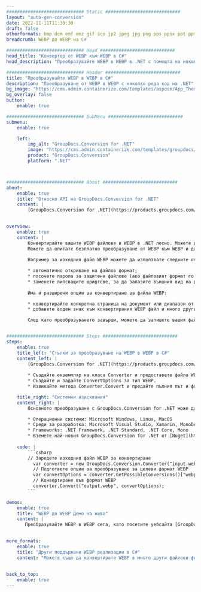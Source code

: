 ```yaml
---
############################# Static ############################
layout: "auto-gen-conversion"
date: 2022-11-11T11:30:30
draft: false
otherformats: bmp dcm emf emz gif ico jp2 jpeg jpg png pps ppsx ppt pptx psb psd svg svgz tga tif tiff webp wmf wmz
breadcrumb: WEBP до WEBP на C#

############################# Head ############################
head_title: "Конвертор от WEBP към WEBP в C#"
head_description: "Преобразувайте WEBP в WEBP в .NET с помощта на няколко реда код. Използвайте API за конвертиране на документи на GroupDocs, за да конвертирате над 160 файлови формата."

############################# Header ############################
title: "Преобразувайте WEBP в WEBP в C#"
description: "Преобразуване от WEBP в WEBP с няколко реда код на .NET"
bg_image: "https://cms.admin.containerize.com/templates/aspose/App_Themes/V3/images/bg/header1.png"
bg_overlay: false
button:
    enable: true

############################# SubMenu ############################
submenu:
    enable: true

    left:
        img_alt: "GroupDocs.Conversion for .NET"
        image: "https://cms.admin.containerize.com/templates/groupdocs/images/product-logos/90x90-noborder/groupdocs-conversion-net.png"
        product: "GroupDocs.Conversion"
        platform: ".NET"



############################# About ############################
about:
    enable: true
    title: "Относно API на GroupDocs.Conversion for .NET"
    content: |
        [GroupDocs.Conversion for .NET](https://products.groupdocs.com/conversion/net/) може да се използва за конвертиране на Microsoft Word, Excel, PowerPoint, PDF, Visio и други формати. GroupDocs.Conversion е самостоятелен API, който е подходящ за бек-енд и вътрешни системи, където се изисква висока производителност. Не зависи от никакъв софтуер като Microsoft или Open Office.
    

overview:
    enable: true
    content: |
        Конвертирайте вашите WEBP файлове в WEBP в .NET лесно. Можете да използвате само няколко кодови реда C# във всяка платформа по ваш избор като - Windows, Linux, macOS.
        Можете да опитате безплатно преобразуване от WEBP към WEBP и да оцените качеството на резултатите от преобразуването. Наред с простите сценарии за преобразуване на файлове можете да опитате по-разширени опции за зареждане на изходен файл WEBP и за запазване на изходния резултат WEBP. 
        
        Например за изходния файл WEBP можете да използвате следните опции за зареждане:

        * автоматично откриване на файлов формат;
        * посочете парола за защитени файлове (ако файловият формат го поддържа);
        * заменете липсващите шрифтове, за да запазите външния вид на документа.
        
        Има и разширени опции за конвертиране за файла WEBP:

        * конвертирайте конкретна страница на документ или диапазон от страници;
        * добавете воден знак към конвертирания WEBP файл и много други.

        След като преобразуването завърши, можете да запишете вашия файл WEBP в локалния файлов път или във всяко хранилище на трета страна като FTP, Amazon S3, Google Drive, Dropbox и т.н. Моля, обърнете внимание - за да конвертирате WEBP в {{ TO}} няма нужда от инсталиран допълнителен софтуер - като MS Office, Open Office, Adobe Acrobat Reader и др.


############################# Steps ############################
steps:
    enable: true
    title_left: "Стъпки за преобразуване на WEBP в WEBP в C#"
    content_left: |
        [GroupDocs.Conversion for .NET](https://products.groupdocs.com/conversion/net/) улеснява разработчиците да конвертират файл WEBP в WEBP с няколко реда код.
        
        * Създайте екземпляр на класа Converter и предоставете файла WEBP с пълния път
        * Създайте и задайте ConvertOptions за тип WEBP.
        * Извикайте метода Converter.Convert и предайте пълния път и формат (WEBP) като параметър

    title_right: "Системни изисквания"
    content_right: |
        Основното преобразуване с GroupDocs.Conversion for .NET може да се извърши само с няколко прости стъпки. Нашите API се поддържат на всички основни платформи и операционни системи. Преди да изпълните кода по-долу, уверете се, че имате следните предпоставки, инсталирани на вашата система.

        * Операционни системи: Microsoft Windows, Linux, MacOS
        * Среди за разработка: Microsoft Visual Studio, Xamarin, MonoDevelop
        * Frameworks: .NET Framework, .NET Standard, .NET Core, Mono
        * Вземете най-новия GroupDocs.Conversion for .NET от [Nuget](https://www.nuget.org/packages/groupdocs.conversion)
         
    code: |
        ```csharp    
        // Заредете изходния файл WEBP за конвертиране
          var converter = new GroupDocs.Conversion.Converter("input.webp");
          // Подгответе опции за преобразуване за целеви формат WEBP
          var convertOptions = converter.GetPossibleConversions()["webp"].ConvertOptions;
          // Конвертиране във формат WEBP
          converter.Convert("output.webp", convertOptions);
        ```

demos:
    enable: true
    title: "WEBP до WEBP Демо на живо"
    content: |
       Преобразувайте WEBP в WEBP сега, като посетите уебсайта [GroupDocs.Conversion App](https://products.groupdocs.app/conversion/family). Онлайн демонстрацията има следните предимства
          

more_formats:
    enable: true
    title: "Други поддържани WEBP реализации в C#"
    content: "Можете също да конвертирате WEBP в много други файлови формати. Моля, вижте списъка по-долу."
       
       
back_to_top:
    enable: true
---
```

